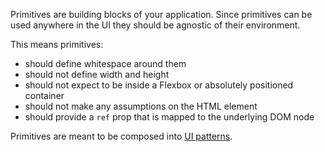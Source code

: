 Primitives are building blocks of your application. Since primitives can be used anywhere in the UI they should be agnostic of their environment.

This means primitives:

- should define whitespace around them
- should not define width and height
- should not expect to be inside a Flexbox or absolutely positioned container
- should not make any assumptions on the HTML element
- should provide a `ref` prop that is mapped to the underlying DOM node

Primitives are meant to be composed into [UI patterns](/patterns).
